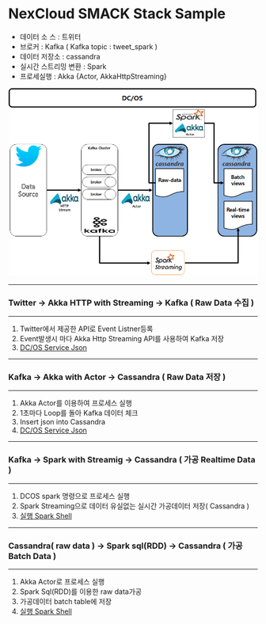 # NexCloud SMACK Stack Sample

* 데이터 소 스 : 트위터
* 브로커 : Kafka ( Kafka topic : tweet_spark )
* 데이터 저장소 : cassandra
* 실시간 스트리밍 변환 : Spark
* 프로세실행 : Akka {Actor, AkkaHttpStreaming}


![Deployed services](./shell/architecture.png)

----------------------------------------------------------------------------------------------------
### Twitter -> Akka HTTP with Streaming -> Kafka ( Raw Data 수집 )
----------------------------------------------------------------------------------------------------
1) Twitter에서 제공한 API로 Event Listner등록
2) Event발생시 마다 Akka Http Streaming API를 사용하여 Kafka 저장
3) [DC/OS Service Json](https://github.com/mashine3189/Nexcloud-Smack/blob/master/json/twitter-to-kafka.json)




----------------------------------------------------------------------------------------------------
### Kafka -> Akka with Actor -> Cassandra ( Raw Data 저장 )
----------------------------------------------------------------------------------------------------
1) Akka Actor를 이용하여 프로세스 실행
2) 1초마다 Loop를 돌아 Kafka 데이터 체크
3) Insert json into Cassandra
4) [DC/OS Service Json](https://github.com/mashine3189/Nexcloud-Smack/blob/master/json/kafka-to-cassandra.json)





----------------------------------------------------------------------------------------------------
### Kafka -> Spark with Streamig -> Cassandra ( 가공 Realtime Data )
----------------------------------------------------------------------------------------------------
1) DCOS spark 명령으로 프로세스 실행
2) Spark Streaming으로 데이터 유실없는 실시간 가공데이터 저장( Cassandra )
3) [실행 Spark Shell](https://github.com/mashine3189/Nexcloud-Smack/blob/master/shell/kafka_sparkstreaming_cassandra.sh.sh)





----------------------------------------------------------------------------------------------------
### Cassandra( raw data ) -> Spark sql(RDD) -> Cassandra ( 가공 Batch Data )
----------------------------------------------------------------------------------------------------
1) Akka Actor로 프로세스 실행
2) Spark Sql(RDD)를 이용한 raw data가공
3) 가공데이터 batch table에 저장
4) [실행 Spark Shell](https://github.com/mashine3189/Nexcloud-Smack/blob/master/shell/kafka_batch_cassandra.sh.sh)
